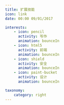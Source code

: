 ```yaml
---
title: 扩展技能
icon: link
date: 00:00 09/01/2017

interests:
    - icon: pencil
      activity: 写作
      animation: bounceIn
    - icon: html5
      activity: 前端
      animation: bounceIn
    - icon: shield
      activity: 安全
      animation: bounceIn
    - icon: paint-bucket
      activity: 设计
      animation: bounceIn

taxonomy:
    category: right
---
```

